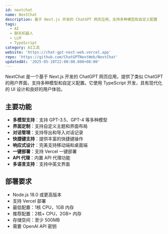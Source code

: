 ```yaml
---
id: nextchat
name: NextChat
description: 基于 Next.js 开发的 ChatGPT 网页应用，支持多种模型和自定义配置
tags:
  - AI
  - 聊天机器人
  - LLM
  - TypeScript
category: AI工具
website: 'https://chat-gpt-next-web.vercel.app'
repo: 'https://github.com/ChatGPTNextWeb/NextChat'
updatedAt: '2025-05-10T22:00:00.000+08:00'
---
```


NextChat 是一个基于 Next.js 开发的 ChatGPT 网页应用，提供了类似 ChatGPT 的用户界面，支持多种模型和自定义配置。它使用 TypeScript 开发，具有现代化的 UI 设计和良好的用户体验。

## 主要功能

- **多模型支持**：支持 GPT-3.5、GPT-4 等多种模型
- **界面定制**：支持自定义主题和界面布局
- **对话管理**：支持导出和导入对话记录
- **快捷键支持**：提供丰富的快捷键操作
- **响应式设计**：完美支持移动端和桌面端
- **一键部署**：支持 Vercel 一键部署
- **API 代理**：内置 API 代理功能
- **多语言支持**：支持中英文界面

## 部署要求

- Node.js 18.0 或更高版本
- 支持 Vercel 部署
- 最低配置：1核 CPU，1GB 内存
- 推荐配置：2核+ CPU，2GB+ 内存
- 存储空间：至少 500MB
- 需要 OpenAI API 密钥 